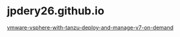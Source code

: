 # jpdery26.github.io

[vmware-vsphere-with-tanzu-deploy-and-manage-v7-on-demand](https://digitallearning-stage.vmware.com/learn/courses/443/vmware-vsphere-with-tanzu-deploy-and-manage-v7-on-demand)
